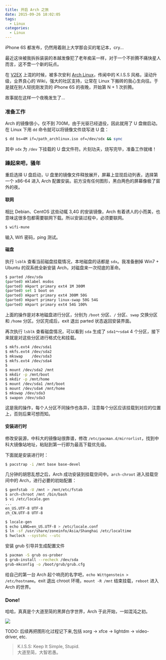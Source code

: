 ```yaml
---
title: 开启 Arch 之旅
date: 2015-09-26 18:02:05
tags:
  - Linux
categories:
  - Linux
---
```

iPhone 6S 都发布，仍然用着刚上大学那会买的笔记本，cry...

最近这块被我拆拆装装的本越发像犯了老年痴呆一样，对于一个不折腾不痛快星人而言，这不啻一个新的玩点。

在 [V2EX](https://www.v2ex.com/) 上混的时候，被多次安利 [Arch Linux](https://www.archlinux.org)，传闻中的 K.I.S.S 风格，滚动升级，业界良心的 Wiki，强大的社区支持，让常在 Linux 下搬砖的我心生向往。于是就在别人轻抚刚发货的 iPhone 6S 的夜晚，开始第 N + 1 次折腾。

故事就在这样一个夜晚发生了...

<!-- more -->

### 准备工作

Arch 的镜像很小，仅不到 700M，由于光驱已经退役，因此就用了 U 盘做启动。在 Linux 下用 `dd` 命令就可以将镜像文件烧写进 U 盘：
```sh
$ dd bs=4M if=/path_archlinux.iso of=/dev/sdx && sync
```
其中 `sdx` 为 `/dev` 下挂载的 U 盘文件符。片刻功夫，烧写完毕，准备工作就绪！

### 躁起来吧，骚年

重启选择 U 盘启动，U 盘里的镜像文件释放展开，屏幕上显现启动列表，选择第一个 x86-64 进入 Arch 配置安装。前方没有任何图形，黑白两色的屏幕像极了窗外的夜。

#### 联网
相比 Debian、CentOS 这些动辄 3,4G 的安装镜像，Arch 有着诱人的小而美，也意味这很多包都需要联网下载。所以安装过程中，必须要联网。
```sh
$ wifi-mune
```
输入 Wifi 密码，ping 测试。

#### 磁盘
执行 `lsblk` 查看当前磁盘挂载情况，本地磁盘的话都是 `sdx`。我准备删掉 Win7 + Ubuntu 的双系统全新安装 Arch，对磁盘来一次彻底的革命。

```sh
$ parted /dev/sda
(parted) mklabel msdos
(parted) mkpart primary ext4 1M 300M
(parted) set 1 boot on
(parted) mkpart primary ext4 300M 50G
(parted) mkpart primary linux-swap 50G 54G
(parted) mkpart primary ext4 54G 100%
```

上面的操作是对本地磁盘进行分区，分别为 `/boot` 分区、`/` 分区、`swap` 交换分区和 `/home` 分区。分区完成后，exit 退出 parted 状态返回安装界面。

再次执行 `lsblk` 查看磁盘情况，可以看到 `sda` 生成了 `sda1`～`sda4` 4 个分区，接下来就是对这些分区进行格式化和挂载。
```sh
$ mkfs.ext4 /dev/sda1
$ mkfs.ext4 /dev/sda2
$ mkswap    /dev/sda3
$ mkfs.ext4 /dev/sda4
$
$ mount /dev/sda2 /mnt
$ mkdir -p /mnt/boot
$ mkdir -p /mnt/home
$ mount /dev/sda1 /mnt/boot
$ mount /dev/sda4 /mnt/home
$ mkswap /dev/sda3
$ swapon /dev/sda3
```
这是我的操作，每个人分区不同操作也各异，注意每个分区应该挂载到对应的位置上，否则后果可想而知。

#### 安装进行时

修改安装源，中科大的镜像站很靠谱，修改 `/etc/pacman.d/mirrorlist`，找到中科大镜像站地址，粘贴到第一行即为最高下载优先级。

下面就是安装进行时：
```sh
$ pacstrap -i /mnt base base-devel
```
几分钟的胡思乱想之后，Arch 成功安装到挂载空间中。`arch-chroot` 进入挂载空间中的 Arch，进行必要的初始配置：
```sh
$ genfstab -U /mnt > /mnt/etc/fstab
$ arch-chroot /mnt /bin/bash
$ vi /etc/locale.gen
...
en_US.UTF-8 UTF-8
zh_CN.UTF-8 UTF-8

$ locale-gen
$ echo LANG=en_US.UTF-8 > /etc/locale.conf
$ ln -sf /usr/share/zoneinfo/Asia/Shanghai /etc/localtime
$ hwclock --systohc --utc
```

安装 grub 引导并生成配置文件
```sh
$ pacman -S grub os-prober
$ grub-install --recheck /dev/sda
grub-mkconfig -o /boot/grub/grub.cfg
```

给自己的第一台 Arch 起个响亮的名字吧，`echo Wittgenstein > /etc/hostname`。exit 退出 chroot 环境，`mount -R /mnt` 结束挂载，`reboot` 进入 Arch 的世界。

### Done!

哈哈，真真是个大道至简的黑屏白字世界，Arch 于此开始，一如混沌之初。

![](https://o70e8d1kb.qnssl.com/begin-arch-linux-1.png)

TODO: 后续再把图形化过程记下来,包括 xorg -> xfce -> lightdm -> video-driver, etc.

> K.I.S.S: Keep It Simple, Stupid.   
> 大道至简，大智若愚。   

